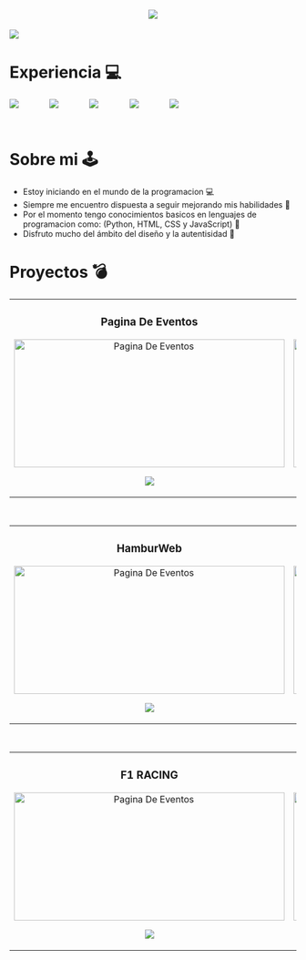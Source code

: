 <div align="center" >
<h1 align="center">
  <img src="https://readme-typing-svg.herokuapp.com?font=Fira+Code&color=FFFFFF&size=28&center=true&vCenter=true&width=700&height=100&lines=Hola+👋+soy+Stefphani,+un+gusto">
</h1>
</div>
<img src="https://github.com/user-attachments/assets/07a6c3be-579f-4560-9344-1ea07e27b1ee">

# Experiencia 💻


<div align="left" style="display: flex; justify-content: space-between; align-items: flex-start; gap: 40px; flex-wrap: wrap;">

  <!-- LADO IZQUIERDO: BADGES -->
  
  <img src="https://img.shields.io/badge/python-3670A0?style=for-the-badge&logo=python&logoColor=ffdd54"/>
  <img src="https://img.shields.io/badge/html5-%23E34F26.svg?style=for-the-badge&logo=html5&logoColor=white"/>
  <img src="https://img.shields.io/badge/css3-%231572B6.svg?style=for-the-badge&logo=css3&logoColor=white"/>
  <img src="https://img.shields.io/badge/javascript-%23323330.svg?style=for-the-badge&logo=javascript&logoColor=%23F7DF1E"/>
  <img src="https://img.shields.io/badge/Canva-%2300C4CC.svg?style=for-the-badge&logo=Canva&logoColor=white"/>
  
  <!-- LADO DERECHO: IMAGEN -->
  <img src="https://github.com/user-attachments/assets/4a6b1479-7a44-4977-bad9-f9aad5deec49" width="150px" style="display: inline-block; position: relative; top: -600px; margin-top: -600px; bottom: 100px;" align="right"/>
</div>


‎ ‎ 
‎ ‎ ‎ ‎ ‎ ‎ ‎ ‎ ‎ 
‎ 

# Sobre mi 🕹️
- Estoy iniciando en el mundo de la programacion 💻
- Siempre me encuentro dispuesta a seguir mejorando mis habilidades 🎯
- Por el momento tengo conocimientos basicos en lenguajes de programacion como: (Python, HTML, CSS y JavaScript) 👾
- Disfruto mucho del ámbito del diseño y la autentisidad 🎨


# Proyectos 💣
<table>
<tr>
<td width="50%">
<h3 align="center">Pagina De Eventos</h3>
<div align="center">
<a href="https://github.com/Isa94d-lab/Pagina-de-Eventos.git" target="_blank"><img src="https://github.com/user-attachments/assets/50815eaa-aab6-449e-8fe1-afef53bf3b1c" width="475" height="225" alt="Pagina De Eventos"></a>
<p>
<a href="https://github.com/Isa94d-lab/Pagina-de-Eventos.git" target="_blank">
<img src="https://img.shields.io/badge/C%C3%93DIGO-000000?style=for-the-badge&logo=github&logoColor=white">
</a>
</p>
</div>
                                                                                      
</td>

<td width="50%">
<h3 align="center">Liga BetPlay</h3>
<div align="center">                                       
<a href="https://github.com/Isa94d-lab/LIga-BetPlay.git" target="_blank"><img src="https://github.com/user-attachments/assets/fae8378b-807d-480c-a55e-c1086c895e4b" width="475" height="225" alt="Pagina De Eventos"></a>
<br>
<p>
<a href="https://github.com/Isa94d-lab/LIga-BetPlay.git" target="_blank">
<img src="https://img.shields.io/badge/C%C3%93DIGO-000000?style=for-the-badge&logo=github&logoColor=white">
</a>
</p>
</div>                                                             
</table>                                                                                 
</div>
<br>



<table>
<tr>
<td width="50%">
<h3 align="center">HamburWeb</h3>
<div align="center">
<a href="https://github.com/Isa94d-lab/PaginaWeb-Hamburgueseria.git" target="_blank"><img src="https://github.com/user-attachments/assets/4eb999d9-1c21-4e54-b5e8-ba3ebb3c0390" width="475" height="225" alt="Pagina De Eventos"></a>
<p>
<a href="https://github.com/Isa94d-lab/PaginaWeb-Hamburgueseria.git" target="_blank">
<img src="https://img.shields.io/badge/C%C3%93DIGO-000000?style=for-the-badge&logo=github&logoColor=white">
</a>
</p>
</div>
                                                                                      
</td>

<td width="50%">
<h3 align="center">Piedra papel o tijera</h3>
<div align="center">                                       
<a href="https://github.com/Isa94d-lab/Piedra-papel-o-tijera.git" target="_blank"><img src="https://github.com/user-attachments/assets/3539104c-88a6-471d-85cc-c457dc8ce650" width="475" height="225" alt="Pagina De Eventos"></a>
<br>
<p>
<a href="https://github.com/Isa94d-lab/Piedra-papel-o-tijera.git" target="_blank">
<img src="https://img.shields.io/badge/C%C3%93DIGO-000000?style=for-the-badge&logo=github&logoColor=white">
</a>
</p>
</div>                                                             
</table>                                                                                 
</div>
<br>



<table>
<tr>
<td width="50%">
<h3 align="center">F1 RACING</h3>
<div align="center">
<a href="https://github.com/Isa94d-lab/F1-RACING.git" target="_blank"><img src="https://github.com/user-attachments/assets/6de97cf1-c886-4f68-9511-8fe568c79d9d" width="475" height="225" alt="Pagina De Eventos"></a>
<p>
<a href="https://github.com/Isa94d-lab/PaginaWeb-Hamburgueseria.git" target="_blank">
<img src="https://img.shields.io/badge/C%C3%93DIGO-000000?style=for-the-badge&logo=github&logoColor=white">
</a>
</p>
</div>
                                                                                      
</td>

<td width="50%">
<h3 align="center">Portafolio</h3>
<div align="center">                                       
<a href="https://github.com/Isa94d-lab/Portafolio.git" target="_blank"><img src="https://github.com/user-attachments/assets/526ece74-0e3b-4cb0-8d64-876d701a5065" width="475" height="225" alt="Pagina De Eventos"></a>
<br>
<p>
<a href="https://github.com/Isa94d-lab/Piedra-papel-o-tijera.git" target="_blank">
<img src="https://img.shields.io/badge/C%C3%93DIGO-000000?style=for-the-badge&logo=github&logoColor=white">
</a>
</p>
</div>                                                             
</table>                                                                                 
</div>
<br>

<!--
**Isa94d-lab/Isa94d-lab** is a ✨ _special_ ✨ repository because its `README.md` (this file) appears on your GitHub profile.

Here are some ideas to get you started:

- 🔭 I’m currently working on ...
- 🌱 I’m currently learning ...
- 👯 I’m looking to collaborate on ...
- 🤔 I’m looking for help with ...
- 💬 Ask me about ...
- 📫 How to reach me: ...
- 😄 Pronouns: ...
- ⚡ Fun fact: ...
-->
